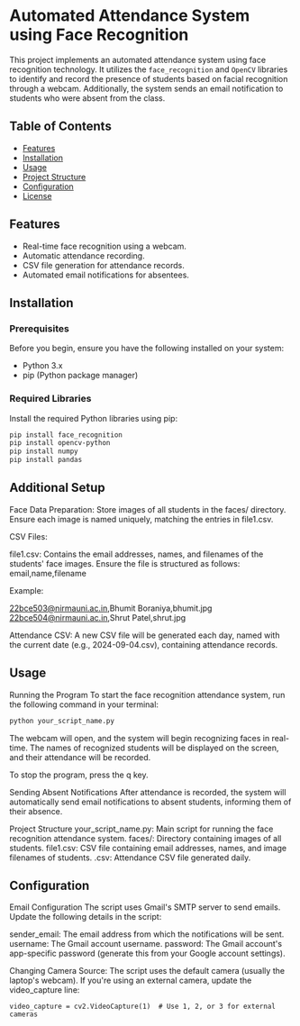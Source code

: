 # Automated Attendance System using Face Recognition

This project implements an automated attendance system using face recognition technology. It utilizes the `face_recognition` and `OpenCV` libraries to identify and record the presence of students based on facial recognition through a webcam. Additionally, the system sends an email notification to students who were absent from the class.

## Table of Contents
- [Features](#features)
- [Installation](#installation)
- [Usage](#usage)
- [Project Structure](#project-structure)
- [Configuration](#configuration)
- [License](#license)

## Features
- Real-time face recognition using a webcam.
- Automatic attendance recording.
- CSV file generation for attendance records.
- Automated email notifications for absentees.
  
## Installation

### Prerequisites
Before you begin, ensure you have the following installed on your system:
- Python 3.x
- pip (Python package manager)

### Required Libraries
Install the required Python libraries using pip:

```bash
pip install face_recognition
pip install opencv-python
pip install numpy
pip install pandas
```

## Additional Setup
Face Data Preparation: Store images of all students in the faces/ directory. Ensure each image is named uniquely, matching the entries in file1.csv.

CSV Files:

file1.csv: Contains the email addresses, names, and filenames of the students' face images. Ensure the file is structured as follows:
email,name,filename

Example:

22bce503@nirmauni.ac.in,Bhumit Boraniya,bhumit.jpg
22bce504@nirmauni.ac.in,Shrut Patel,shrut.jpg

Attendance CSV: A new CSV file will be generated each day, named with the current date (e.g., 2024-09-04.csv), containing attendance records.


## Usage
Running the Program
To start the face recognition attendance system, run the following command in your terminal:

```bash
python your_script_name.py
```
The webcam will open, and the system will begin recognizing faces in real-time. The names of recognized students will be displayed on the screen, and their attendance will be recorded.

To stop the program, press the q key.

Sending Absent Notifications
After attendance is recorded, the system will automatically send email notifications to absent students, informing them of their absence.

Project Structure
your_script_name.py: Main script for running the face recognition attendance system.
faces/: Directory containing images of all students.
file1.csv: CSV file containing email addresses, names, and image filenames of students.
<date>.csv: Attendance CSV file generated daily.

## Configuration
Email Configuration
The script uses Gmail's SMTP server to send emails. Update the following details in the script:

sender_email: The email address from which the notifications will be sent.
username: The Gmail account username.
password: The Gmail account's app-specific password (generate this from your Google account settings).

Changing Camera Source:
The script uses the default camera (usually the laptop's webcam). If you're using an external camera, update the video_capture line:

```
video_capture = cv2.VideoCapture(1)  # Use 1, 2, or 3 for external cameras
```
